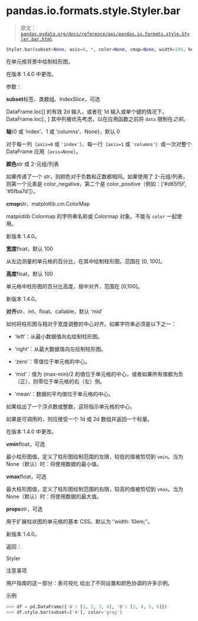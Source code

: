 # pandas.io.formats.style.Styler.bar

> 原文：[`pandas.pydata.org/docs/reference/api/pandas.io.formats.style.Styler.bar.html`](https://pandas.pydata.org/docs/reference/api/pandas.io.formats.style.Styler.bar.html)

```py
Styler.bar(subset=None, axis=0, *, color=None, cmap=None, width=100, height=100, align='mid', vmin=None, vmax=None, props='width: 10em;')
```

在单元格背景中绘制柱形图。

在版本 1.4.0 中更改。

参数：

**subset**标签、类数组、IndexSlice，可选

DataFrame.loc[<subset>] 的有效 2d 输入，或者在 1d 输入或单个键的情况下，DataFrame.loc[:, <subset>] 其中列被优先考虑，以在应用函数之前将 `data` 限制在*之前*。

**轴**{0 或 ‘index’、1 或 ‘columns’、None}，默认 0

对于每一列（`axis=0` 或 `'index'`）、每一行（`axis=1` 或 `'columns'`）或一次对整个 DataFrame 应用（`axis=None`）。

**颜色**str 或 2-元组/列表

如果传递了一个 str，则颜色对于负数和正数都相同。如果使用了 2-元组/列表，则第一个元素是 color_negative，第二个是 color_positive（例如：[‘#d65f5f’, ‘#5fba7d’]）。

**cmap**str、matplotlib.cm.ColorMap

matplotlib Colormap 的字符串名称或 Colormap 对象。不能与 `color` 一起使用。

新版本 1.4.0。

**宽度**float，默认 100

从左边测量的单元格的百分比，在其中绘制柱形图，范围在 [0, 100]。

**高度**float，默认 100

单元格中柱形图的百分比高度，居中对齐，范围在 [0,100]。

新版本 1.4.0。

**对齐**str、int、float、callable，默认 ‘mid’

如何将柱形图与相对于宽度调整的中心对齐。如果字符串必须是以下之一：

+   ‘left’：从最小数据值向右绘制柱形图。

+   ‘right’：从最大数据值向左绘制柱形图。

+   ‘zero’：零值位于单元格的中心。

+   ‘mid’：值为 (max-min)/2 的值位于单元格的中心，或者如果所有值都为负（正），则零位于单元格的右（左）侧。

+   ‘mean’：数据的平均值位于单元格的中心。

如果给出了一个浮点数或整数，这将指示单元格的中心。

如果是可调用的，则应接受一个 1d 或 2d 数组并返回一个标量。

在版本 1.4.0 中更改。

**vmin**float，可选

最小柱形图值，定义了柱形图绘制范围的左限，较低的值被剪切到 `vmin`。当为 None（默认）时：将使用数据的最小值。

**vmax**float，可选

最大柱形图值，定义了柱形图绘制范围的右限，较高的值被剪切到 `vmax`。当为 None（默认）时：将使用数据的最大值。

**props**str，可选

用于扩展柱状图的单元格的基本 CSS。默认为 “width: 10em;”。

新版本 1.4.0。

返回：

Styler

注意事项

用户指南的这一部分：表可视化 给出了不同设置和颜色协调的许多示例。

示例

```py
>>> df = pd.DataFrame({'A': [1, 2, 3, 4], 'B': [3, 4, 5, 6]})
>>> df.style.bar(subset=['A'], color='gray') 
```
